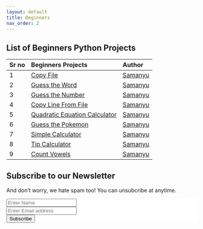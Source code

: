 ```yaml
---
layout: default
title: Beginners
nav_order: 2
---
```


## List of Beginners Python Projects

| Sr no        | Beginners Projects | Author | 
|:-------------|:------------------|:------|
|1| [Copy File](https://github.com/pythonhub-org/python-projects/tree/main/projects/beginners/copy_file) | [Samanyu](https://github.com/samanyuw)|
|2| [Guess the Word](https://github.com/pythonhub-org/python-projects/tree/main/projects/beginners/guess_the_word) | [Samanyu](https://github.com/samanyuw)|
|3| [Guess the Number](https://github.com/pythonhub-org/python-projects/tree/main/projects/beginners/guess_the_number) | [Samanyu](https://github.com/samanyuw)|
|4| [Copy Line From File](https://github.com/pythonhub-org/python-projects/tree/main/projects/beginners/copy_line_from_file) | [Samanyu](https://github.com/samanyuw)|
|5| [Quadratic Equation Calculator](https://github.com/pythonhub-org/python-projects/tree/main/projects/beginners/quadratic_equation_calculator) | [Samanyu](https://github.com/samanyuw)|
|6| [Guess the Pokemon](https://github.com/pythonhub-org/python-projects/tree/main/projects/beginners/guess_the_pokemon) | [Samanyu](https://github.com/samanyuw)|
|7| [Simple Calculator](https://github.com/pythonhub-org/python-projects/tree/main/projects/beginners/simple_calculator) | [Samanyu](https://github.com/samanyuw)|
|8| [Tip Calculator](https://github.com/pythonhub-org/python-projects/tree/main/projects/beginners/tip_calculator) | [Samanyu](https://github.com/samanyuw)|
|9| [Count Vowels](https://github.com/pythonhub-org/python-projects/tree/main/projects/beginners/count_vowels) | [Samanyu](https://github.com/samanyuw)|


<div class="container">
    <h2>Subscribe to our Newsletter</h2>
    <p>And don’t worry, we hate spam too! You can unsubcribe at anytime.</p>
</div>
  
<form action="https://sendpress.org/s/subscribe" method="POST" accept-charset="utf-8">
	<div class="container" style="background-color:white">
	<input type="text" placeholder="Enter Name" name="name" id="name"/>
	<br/>
	<input type="email" placeholder="Enter Email address" name="email" id="email"/><br/><div style="display:none;">
	<input type="text" name="hp" id="hp"/>
	</div>
	<input type="hidden" name="list" value="XX3IT08QJYpEKlmQl9hsdw"/>
	<input type="hidden" name="subform" value="yes"/>
	<input type="submit" value="Subscribe" name="submit" id="submit"/>
	</div>
</form>

